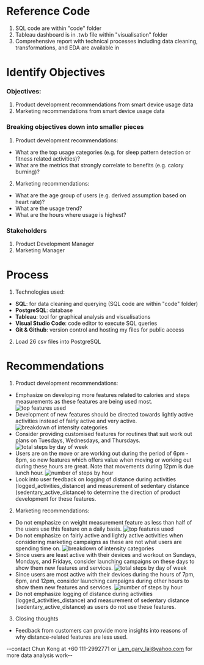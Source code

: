# Reference Code
1)  SQL code are within "code" folder
2)  Tableau dashboard is in .twb file within "visualisation" folder
3)  Comprehensive report with technical processes including data cleaning, transformations, and EDA are available in 


# Identify Objectives
### Objectives:
1) Product development recommendations from smart device usage data
2) Marketing recommendations from smart device usage data

### Breaking objectives down into smaller pieces
1)  Product development recommendations:
-   What are the top usage categories (e.g. for sleep pattern detection or fitness related activities)?
-   What are the metrics that strongly correlate to benefits (e.g. calory burning)?

2)  Marketing recommendations:
-   What are the age group of users (e.g. derived assumption based on heart rate)?
-   What are the usage trend?
-   What are the hours where usage is highest?

### Stakeholders
1)	Product Development Manager
2)	Marketing Manager

# Process
1)  Technologies used:
-   **SQL**: for data cleaning and querying (SQL code are within "code" folder)
-   **PostgreSQL**: database
-   **Tableau**: tool for graphical analysis and visualisations
-   **Visual Studio Code**: code editor to execute SQL queries
-   **Git & Github**: version control and hosting my files for public access
2)  Load 26 csv files into PostgreSQL

# Recommendations
1)  Product development recommendations:
-   Emphasize on developing more features related to calories and steps measurements as these features are being used most.
![top features used](images/top_features_used.png)
-   Development of new features should be directed towards lightly active activities instead of fairly active and very active.
![breakdown of intensity categories](images/breakdown_of_intensity_categories.png)
-   Consider providing customised features for routines that suit work out plans on Tuesdays, Wednesdays, and Thursdays.
![total steps by day of week](images/total_steps_by_day_of_week.png)
-   Users are on the move or are working out during the period of 6pm - 8pm, so new features which offers value when moving or working out during these hours are great. Note that movements during 12pm is due lunch hour.
![number of steps by hour](images/number_of_steps_by_hour.png)
-   Look into user feedback on logging of distance during activities (logged_activities_distance) and measurement of sedentary distance (sedentary_active_distance) to determine the direction of product development for these features.

2)  Marketing recommendations:
-   Do not emphasize on weight measurement feature as less than half of the users use this feature on a daily basis.
![top features used](images/top_features_used.png)
-   Do not emphasize on fairly active and lightly active activities when considering marketing campaigns as these are not what users are spending time on.
![breakdown of intensity categories](images/breakdown_of_intensity_categories.png)
-   Since users are least active with their devices and workout on Sundays, Mondays, and Fridays, consider launching campaigns on these days to show them new features and services.
![total steps by day of week](images/total_steps_by_day_of_week.png)
-   Since users are most active with their devices during the hours of 7pm, 6pm, and 12pm, consider launching campaigns during other hours to show them new features and services.
![number of steps by hour](images/number_of_steps_by_hour.png)
-   Do not emphasize logging of distance during activities (logged_activities_distance) and measurement of sedentary distance (sedentary_active_distance) as users do not use these features.

3)  Closing thoughts
-   Feedback from customers can provide more insights into reasons of why distance-related features are less used.

--contact Chun Kong at +60 111-2992771 or i_am_gary_lai@yahoo.com for more data analysis work--
